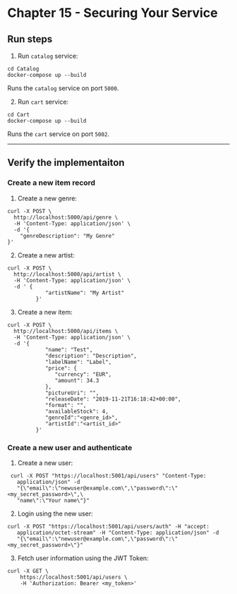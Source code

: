 # Chapter 15 - Securing Your Service

## Run steps

1. Run `catalog` service:

```
cd Catalog
docker-compose up --build
```

Runs the `catalog` service on port `5000`.

2. Run `cart` service: 

```
cd Cart
docker-compose up --build
```

Runs the `cart` service on port `5002`.
_________

## Verify the implementaiton

### Create a new item record

1. Create a new genre:
```
curl -X POST \
  http://localhost:5000/api/genre \
  -H 'Content-Type: application/json' \
  -d '{
    "genreDescription": "My Genre"
}'
```

2. Create a new artist:
```
curl -X POST \
  http://localhost:5000/api/artist \
  -H 'Content-Type: application/json' \
  -d ' {
            "artistName": "My Artist"
         }'
```
3. Create a new item:
```
curl -X POST \
  http://localhost:5000/api/items \
  -H 'Content-Type: application/json' \
  -d '{
            "name": "Test",
            "description": "Description",
            "labelName": "Label",
            "price": {
               "currency": "EUR",
               "amount": 34.3
            },
            "pictureUri": "",
            "releaseDate": "2019-11-21T16:18:42+00:00",
            "format": "",
            "availableStock": 4,
            "genreId":"<genre_id>",
            "artistId":"<artist_id>"
         }'
```

### Create a new user and authenticate

1. Create a new user:
```
 curl -X POST "https://localhost:5001/api/users" "Content-Type:
   application/json" -d
   "{\"email\":\"newuser@example.com\",\"password\":\"<my_secret_password>\",\
   "name\":\"Your name\"}"
```

2. Login using the new user:

```
curl -X POST "https://localhost:5001/api/users/auth" -H "accept:
   application/octet-stream" -H "Content-Type: application/json" -d
   "{\"email\":\"newuser@example.com\",\"password\":\"<my_secret_password>\"}"

```

3. Fetch user information using the JWT Token:

```
curl -X GET \
    https://localhost:5001/api/users \
    -H 'Authorization: Bearer <my_token>'
```